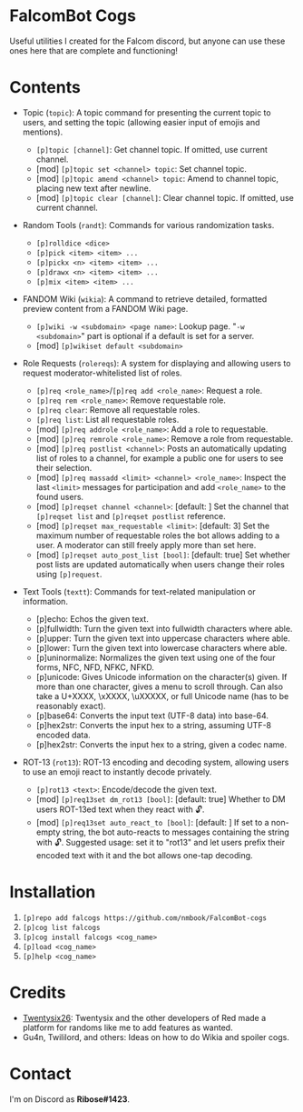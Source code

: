 # FalcomBot Cogs

Useful utilities I created for the Falcom discord, but anyone can use these ones here that are complete and functioning!

# Contents

- Topic (`topic`): A topic command for presenting the current topic to users, and setting the topic (allowing easier input of emojis and mentions).
    - `[p]topic [channel]`: Get channel topic. If omitted, use current channel.
    - [mod] `[p]topic set <channel> topic`: Set channel topic.
    - [mod] `[p]topic amend <channel> topic`: Amend to channel topic, placing new text after newline.
    - [mod] `[p]topic clear [channel]`: Clear channel topic. If omitted, use current channel.

- Random Tools (`randt`): Commands for various randomization tasks.
    - `[p]rolldice <dice>`
    - `[p]pick <item> <item> ...`
    - `[p]pickx <n> <item> <item> ...`
    - `[p]drawx <n> <item> <item> ...`
    - `[p]mix <item> <item> ...`

- FANDOM Wiki (`wikia`): A command to retrieve detailed, formatted preview content from a FANDOM Wiki page.
    - `[p]wiki -w <subdomain> <page name>`: Lookup page. "`-w <subdomain>`" part is optional if a default is set for a server.
    - [mod] `[p]wikiset default <subdomain>`

- Role Requests (`rolereqs`): A system for displaying and allowing users to request moderator-whitelisted list of roles.
    - `[p]req <role_name>`/`[p]req add <role_name>`: Request a role.
    - `[p]req rem <role_name>`: Remove requestable role.
    - `[p]req clear`: Remove all requestable roles.
    - `[p]req list`: List all requestable roles.
    - [mod] `[p]req addrole <role_name>`: Add a role to requestable.
    - [mod] `[p]req remrole <role_name>`: Remove a role from requestable.
    - [mod] `[p]req postlist <channel>`: Posts an automatically updating list of roles to a channel, for example a public one for users to see their selection.
    - [mod] `[p]req massadd <limit> <channel> <role_name>`: Inspect the last `<limit>` messages for participation and add `<role_name>` to the found users.
    - [mod] `[p]reqset channel <channel>`: [default: ] Set the channel that `[p]reqset list` and `[p]reqset postlist` reference.
    - [mod] `[p]reqset max_requestable <limit>`: [default: 3] Set the maximum number of requestable roles the bot allows adding to a user. A moderator can still freely apply more than set here.
    - [mod] `[p]reqset auto_post_list [bool]`: [default: true] Set whether post lists are updated automatically when users change their roles using `[p]request`.

- Text Tools (`textt`): Commands for text-related manipulation or information.
    - [p]echo: Echos the given text.
    - [p]fullwidth: Turn the given text into fullwidth characters where able.
    - [p]upper: Turn the given text into uppercase characters where able.
    - [p]lower: Turn the given text into lowercase characters where able.
    - [p]uninormalize: Normalizes the given text using one of the four forms, NFC, NFD, NFKC, NFKD.
    - [p]unicode: Gives Unicode information on the character(s) given. If more than one character, gives a menu to scroll through. Can also take a U+XXXX, \xXXXX, \uXXXXX, or full Unicode name (has to be reasonably exact).
    - [p]base64: Converts the input text (UTF-8 data) into base-64.
    - [p]hex2str: Converts the input hex to a string, assuming UTF-8 encoded data.
    - [p]hex2str: Converts the input hex to a string, given a codec name.

- ROT-13 (`rot13`): ROT-13 encoding and decoding system, allowing users to use an emoji react to instantly decode privately.
    - `[p]rot13 <text>`: Encode/decode the given text.
    - [mod] `[p]req13set dm_rot13 [bool]`: [default: true] Whether to DM users ROT-13ed text when they react with :unlock:.
    - [mod] `[p]req13set auto_react_to [bool]`: [default: ] If set to a non-empty string, the bot auto-reacts to messages containing the string with :unlock:. Suggested usage: set it to "rot13" and let users prefix their encoded text with it and the bot allows one-tap decoding.


# Installation

1. `[p]repo add falcogs https://github.com/nmbook/FalcomBot-cogs`
2. `[p]cog list falcogs`
3. `[p]cog install falcogs <cog_name>`
4. `[p]load <cog_name>`
5. `[p]help <cog_name>`

# Credits

- [Twentysix26](https://github.com/Twentysix26): Twentysix and the other developers of Red made a platform for randoms like me to add features as wanted.
- Gu4n, Twililord, and others: Ideas on how to do Wikia and spoiler cogs.

# Contact

I'm on Discord as **Ribose#1423**.

